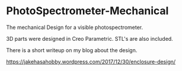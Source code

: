 # PhotoSpectrometer-Mechanical
The mechanical Design for a visible photospectrometer.

3D parts were designed in Creo Parametric. STL's are also included.

There is a short writeup on my blog about the design.

https://jakehasahobby.wordpress.com/2017/12/30/enclosure-design/
